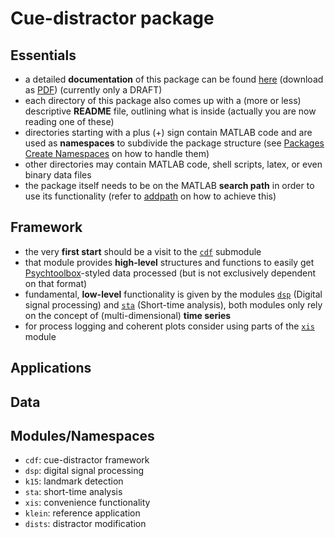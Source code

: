 Cue-distractor package
======================

Essentials
----------

- a detailed **documentation** of this package can be found [here](https://github.com/murtex/cdp/blob/master/doc/cdp.pdf "package documentation") (download as [PDF](https://github.com/murtex/cdp/raw/master/doc/cdp.pdf "package documentation")) (currently only a DRAFT)
- each directory of this package also comes up with a (more or less) descriptive **README** file, outlining what is inside (actually you are now reading one of these)
- directories starting with a plus (+) sign contain MATLAB code and are used as **namespaces** to subdivide the package structure (see [Packages Create Namespaces](https://www.mathworks.com/help/matlab/matlab_oop/scoping-classes-with-packages.html "MATLAB documentation") on how to handle them)
- other directories may contain MATLAB code, shell scripts, latex, or even binary data files
- the package itself needs to be on the MATLAB **search path** in order to use its functionality (refer to [addpath](https://www.mathworks.com/help/matlab/ref/addpath.html "MATLAB documentation") on how to achieve this)

Framework
---------

- the very **first start** should be a visit to the [`cdf`](https://github.com/murtex/cdp/tree/master/%2Bcdf "cdf") submodule
- that module provides **high-level** structures and functions to easily get [Psychtoolbox](http://psychtoolbox.org/ "Psychtoolbox")-styled data processed (but is not exclusively dependent on that format)
- fundamental, **low-level** functionality is given by the modules [`dsp`](https://github.com/murtex/cdp/tree/master/%2Bdsp "dsp") (Digital signal processing) and [`sta`](https://github.com/murtex/cdp/tree/master/%2Bsta "sta") (Short-time analysis), both modules only rely on the concept of (multi-dimensional) **time series**
- for process logging and coherent plots consider using parts of the [`xis`](https://github.com/murtex/cdp/tree/master/%2Bxis "xis") module

Applications
------------

Data
----

Modules/Namespaces
------------------

- `cdf`: cue-distractor framework
- `dsp`: digital signal processing
- `k15`: landmark detection
- `sta`: short-time analysis
- `xis`: convenience functionality
- `klein`: reference application
- `dists`: distractor modification

